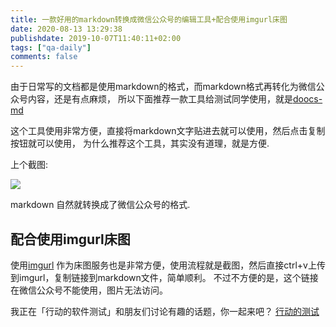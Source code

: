 ```yaml
---
title: 一款好用的markdown转换成微信公众号的编辑工具+配合使用imgurl床图
date: 2020-08-13 13:29:38
publishdate: 2019-10-07T11:40:11+02:00
tags: ["qa-daily"]
comments: false
---
```


由于日常写的文档都是使用markdown的格式，而markdown格式再转化为微信公众号内容，还是有点麻烦，
所以下面推荐一款工具给测试同学使用，就是[doocs-md](https://doocs.gitee.io/md/)

这个工具使用非常方便，直接将markdown文字贴进去就可以使用，然后点击复制按钮就可以使用，
为什么推荐这个工具，其实没有道理，就是方便.

上个截图:

![](https://i.bmp.ovh/imgs/2020/08/948e7e325b17b236.png)


markdown 自然就转换成了微信公众号的格式.


## 配合使用imgurl床图

使用[imgurl](https://imgurl.org/) 作为床图服务也是非常方便，使用流程就是截图，然后直接ctrl+v上传到imgurl，复制链接到markdown文件，简单顺利。
不过不方便的是，这个链接在微信公众号不能使用，图片无法访问。


我正在「行动的软件测试」和朋友们讨论有趣的话题，你⼀起来吧？
[行动的测试](https://t.zsxq.com/BuBm2J2)

